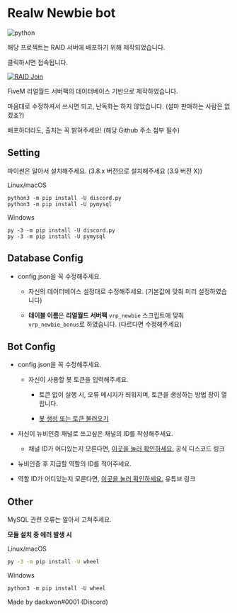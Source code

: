 # Realw Newbie bot

![python](https://img.shields.io/pypi/pyversions/discord.py.svg)

해당 프로젝트는 RAID 서버에 배포하기 위해 제작되었습니다.

클릭하시면 접속됩니다.

[![RAID Join](https://discord.com/api/guilds/678572912797679617/widget.png?style=banner2)](https://discord.gg/raidkr)

FiveM 리얼월드 서버팩의 데이터베이스 기반으로 제작하였습니다.

마음대로 수정하셔서 쓰시면 되고, 난독화는 하지 않았습니다. (설마 판매하는 사람은 없겠죠?)

배포하더라도, 출처는 꼭 밝혀주세요! (해당 Github 주소 첨부 필수)

## **Setting**

파이썬은 알아서 설치해주세요. (3.8.x 버전으로 설치해주세요 (3.9 버전 X))

Linux/macOS
```
python3 -m pip install -U discord.py
python3 -m pip install -U pymysql
```
Windows
```
py -3 -m pip install -U discord.py
py -3 -m pip install -U pymysql
```

## Database Config

- config.json을 꼭 수정해주세요.

  - 자신의 데이터베이스 설정대로 수정해주세요. (기본값에 맞춰 미리 설정하였습니다)

  - **테이블 이름**은 **리얼월드 서버팩** `vrp_newbie` 스크립트에 맞춰 `vrp_newbie_bonus`로 하였습니다. (다르다면 수정해주세요)

## Bot Config

- config.json을 꼭 수정해주세요.

  - 자신이 사용할 봇 토큰을 입력해주세요.

    - 토큰 없이 실행 시, 오류 메시지가 띄워지며, 토큰을 생성하는 방법 창이 열립니다.

     - [봇 생성 또는 토큰 불러오기](https://www.freecodecamp.org/news/create-a-discord-bot-with-python/)


- 자신이 뉴비인증 채널로 쓰고싶은 채널의 ID를 작성해주세요.

  - 채널 ID가 어디있는지 모른다면, [이곳을 눌러 확인하세요.](https://support.discord.com/hc/ko/articles/206346498-%EC%82%AC%EC%9A%A9%EC%9E%90-%EC%84%9C%EB%B2%84-%EB%A9%94%EC%8B%9C%EC%A7%80-ID%EB%8A%94-%EC%96%B4%EB%94%94%EC%84%9C-%ED%99%95%EC%9D%B8%ED%95%98%EB%82%98%EC%9A%94-) 공식 디스코드 링크


- 뉴비인증 후 지급할 역할의 ID를 적어주세요.

 - 역할 ID가 어디있는지 모른다면, [이곳을 눌러 확인하세요.](https://www.youtube.com/watch?v=Xme4lBvrCN8) 유튜브 링크

## Other

MySQL 관련 오류는 알아서 고쳐주세요.


**모듈 설치 중 에러 발생 시**

Linux/macOS
```bash
py -3 -m pip install -U wheel
```
Windows
```c
python3 -m pip install -U wheel
```

Made by daekwon#0001 (Discord)
